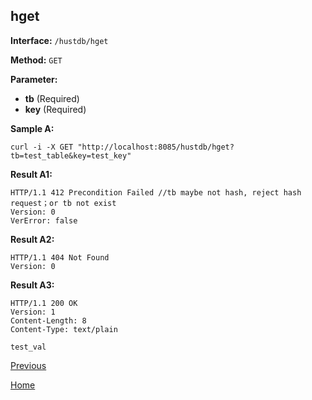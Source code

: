 ## hget ##

**Interface:** `/hustdb/hget`

**Method:** `GET`

**Parameter:** 

*  **tb** (Required)  
*  **key** (Required)  

**Sample A:**

    curl -i -X GET "http://localhost:8085/hustdb/hget?tb=test_table&key=test_key"

**Result A1:**

	HTTP/1.1 412 Precondition Failed //tb maybe not hash, reject hash request；or tb not exist
	Version: 0
	VerError: false

**Result A2:**

	HTTP/1.1 404 Not Found
	Version: 0

**Result A3:**

	HTTP/1.1 200 OK
	Version: 1
	Content-Length: 8
	Content-Type: text/plain

	test_val

[Previous](../hustdb.md)

[Home](../../../index.md)